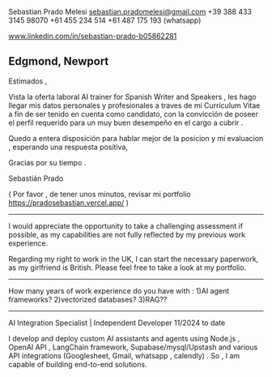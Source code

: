Sebastian 
Prado Melesi
sebastian.pradomelesi@gmail.com
+39 388 433 3145 
98070
+61 455 234 514 
+61 487 175 193 (whatsapp)

www.linkedin.com/in/sebastian-prado-b05862281

Edgmond, Newport 
-------------------------------------------------------

Estimados ,

Vista la oferta laboral AI trainer for Spanish Writer and Speakers ,  les hago llegar mis datos personales y profesionales a traves de mi Currículum Vitae a fin de ser tenido en cuenta como candidato, con la convicción de poseer el perfil requerido para un muy buen desempeño en el cargo a cubrir .

Quedo a entera disposición para hablar mejor de la posicion y mi evaluacion , esperando una respuesta positiva, 

Gracias por su tiempo . 

Sebastián Prado

( Por favor , de tener unos minutos, revisar mi portfolio  https://pradosebastian.vercel.app/  )

--------------------------------------------------------

I would appreciate the opportunity to take a challenging assessment if possible, as my capabilities are not fully reflected by my previous work experience.

Regarding my right to work in the UK, I can start the necessary paperwork, as my girlfriend is British. Please feel free to take a look at my portfolio.

--------------------------------------------------------

How many years of work experience do you have with :
1)AI agent frameworks?
2)vectorized databases?
3)RAG??

--------------------------------------------------------

AI Integration Specialist | Independent Developer
11/2024 to date

I develop and deploy custom AI assistants and agents using Node.js , OpenAI API ,  LangChain framework, Supabase/mysql/Upstash and various API integrations (Googlesheet, Gmail, whatsapp , calendly) . So , I am capable of building end-to-end solutions.